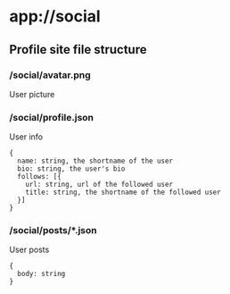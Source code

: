 # app://social

## Profile site file structure

### /social/avatar.png

User picture

### /social/profile.json

User info

```
{
  name: string, the shortname of the user
  bio: string, the user's bio
  follows: [{
    url: string, url of the followed user
    title: string, the shortname of the followed user
  }]
}
```

### /social/posts/*.json

User posts

```
{
  body: string
}
```
